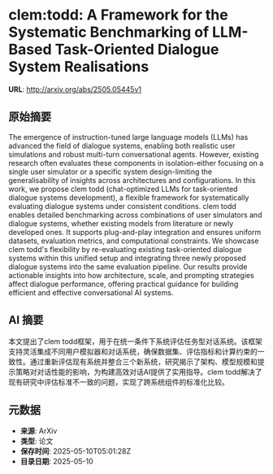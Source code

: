 # clem:todd: A Framework for the Systematic Benchmarking of LLM-Based Task-Oriented Dialogue System Realisations

**URL**: http://arxiv.org/abs/2505.05445v1

## 原始摘要

The emergence of instruction-tuned large language models (LLMs) has advanced
the field of dialogue systems, enabling both realistic user simulations and
robust multi-turn conversational agents. However, existing research often
evaluates these components in isolation-either focusing on a single user
simulator or a specific system design-limiting the generalisability of insights
across architectures and configurations. In this work, we propose clem todd
(chat-optimized LLMs for task-oriented dialogue systems development), a
flexible framework for systematically evaluating dialogue systems under
consistent conditions. clem todd enables detailed benchmarking across
combinations of user simulators and dialogue systems, whether existing models
from literature or newly developed ones. It supports plug-and-play integration
and ensures uniform datasets, evaluation metrics, and computational
constraints. We showcase clem todd's flexibility by re-evaluating existing
task-oriented dialogue systems within this unified setup and integrating three
newly proposed dialogue systems into the same evaluation pipeline. Our results
provide actionable insights into how architecture, scale, and prompting
strategies affect dialogue performance, offering practical guidance for
building efficient and effective conversational AI systems.


## AI 摘要

本文提出了clem todd框架，用于在统一条件下系统评估任务型对话系统。该框架支持灵活集成不同用户模拟器和对话系统，确保数据集、评估指标和计算约束的一致性。通过重新评估现有系统并整合三个新系统，研究揭示了架构、模型规模和提示策略对对话性能的影响，为构建高效对话AI提供了实用指导。clem todd解决了现有研究中评估标准不一致的问题，实现了跨系统组件的标准化比较。

## 元数据

- **来源**: ArXiv
- **类型**: 论文
- **保存时间**: 2025-05-10T05:01:28Z
- **目录日期**: 2025-05-10
